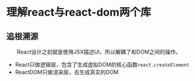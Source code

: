 # 理解react与react-dom两个库

## 追根溯源

&emsp;&emsp;React设计之初就是使用JSX描述UI，所以解耦了和DOM之间的操作。

- React只做逻辑层，包含了生成虚拟DOM的核心函数`react.createElement`
- ReactDOM只做渲染层，去生成真实的DOM
